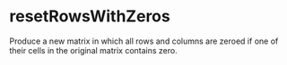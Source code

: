 # resetRowsWithZeros
Produce a new matrix in  which all rows and columns are zeroed if one of their cells in the original matrix contains zero.
